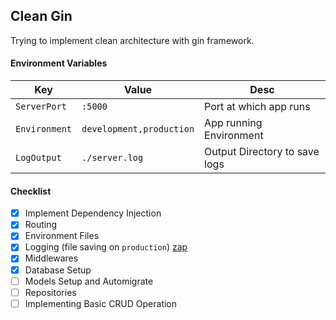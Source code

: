 ## Clean Gin 

Trying to implement clean architecture with gin framework. 

#### Environment Variables
|  Key | Value | Desc |
|------|-------|------|
| `ServerPort`  | `:5000` | Port at which app runs | 
| `Environment` | `development,production` | App running Environment |
| `LogOutput`   | `./server.log` | Output Directory to save logs |

#### Checklist
- [x] Implement Dependency Injection 
- [x] Routing
- [x] Environment Files
- [x] Logging (file saving on `production`) [zap](https://github.com/uber-go/zap)
- [x] Middlewares 
- [x] Database Setup
- [ ] Models Setup and Automigrate
- [ ] Repositories
- [ ] Implementing Basic CRUD Operation
